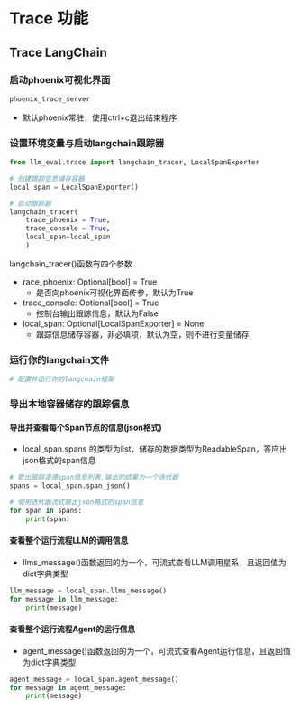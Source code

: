 # Trace 功能

## Trace LangChain

### 启动phoenix可视化界面

```bash
phoenix_trace_server
```

- 默认phoenix常驻，使用ctrl+c退出结束程序

### 设置环境变量与启动langchain跟踪器

```python
from llm_eval.trace import langchain_tracer, LocalSpanExporter

# 创建跟踪信息储存容器
local_span = LocalSpanExporter()

# 启动跟踪器
langchain_tracer(
    trace_phoenix = True,
    trace_console = True,
    local_span=local_span
    )
```
langchain_tracer()函数有四个参数
- race_phoenix: Optional[bool] = True
  - 是否向phoenix可视化界面传参，默认为True
- trace_console: Optional[bool] = True
  - 控制台输出跟踪信息，默认为False
- local_span: Optional[LocalSpanExporter] = None
  - 跟踪信息储存容器，非必填项，默认为空，则不进行变量储存


### 运行你的langchain文件
 
```python
# 配置并运行你的langchain框架
```

### 导出本地容器储存的跟踪信息

#### 导出并查看每个Span节点的信息(json格式)

- local_span.spans 的类型为list，储存的数据类型为ReadableSpan，答应出json格式的span信息

```python
# 取出跟踪道德span信息列表,输出的结果为一个迭代器
spans = local_span.span_json()

# 使用迭代器流式输出json格式的span信息
for span in spans:
    print(span)
```

#### 查看整个运行流程LLM的调用信息

- llms_message()函数返回的为一个，可流式查看LLM调用星系，且返回值为dict字典类型

```python
llm_message = local_span.llms_message()
for message in llm_message:
    print(message)
```

#### 查看整个运行流程Agent的运行信息

- agent_message()函数返回的为一个，可流式查看Agent运行信息，且返回值为dict字典类型

```python
agent_message = local_span.agent_message()
for message in agent_message:
    print(message)
```